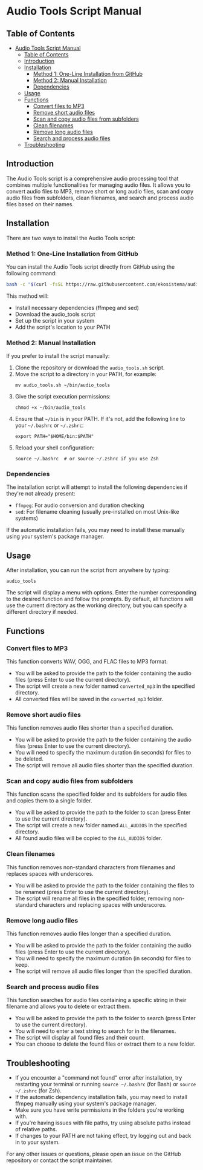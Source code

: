 # Audio Tools Script Manual

## Table of Contents
- [Audio Tools Script Manual](#audio-tools-script-manual)
  - [Table of Contents](#table-of-contents)
  - [Introduction](#introduction)
  - [Installation](#installation)
    - [Method 1: One-Line Installation from GitHub](#method-1-one-line-installation-from-github)
    - [Method 2: Manual Installation](#method-2-manual-installation)
    - [Dependencies](#dependencies)
  - [Usage](#usage)
  - [Functions](#functions)
    - [Convert files to MP3](#convert-files-to-mp3)
    - [Remove short audio files](#remove-short-audio-files)
    - [Scan and copy audio files from subfolders](#scan-and-copy-audio-files-from-subfolders)
    - [Clean filenames](#clean-filenames)
    - [Remove long audio files](#remove-long-audio-files)
    - [Search and process audio files](#search-and-process-audio-files)
  - [Troubleshooting](#troubleshooting)

## Introduction

The Audio Tools script is a comprehensive audio processing tool that combines multiple functionalities for managing audio files. It allows you to convert audio files to MP3, remove short or long audio files, scan and copy audio files from subfolders, clean filenames, and search and process audio files based on their names.

## Installation

There are two ways to install the Audio Tools script:

### Method 1: One-Line Installation from GitHub

You can install the Audio Tools script directly from GitHub using the following command:

```bash
bash -c "$(curl -fsSL https://raw.githubusercontent.com/ekosistema/audio-tools/main/install.sh)"
```

This method will:
- Install necessary dependencies (ffmpeg and sed)
- Download the audio_tools script
- Set up the script in your system
- Add the script's location to your PATH

### Method 2: Manual Installation

If you prefer to install the script manually:

1. Clone the repository or download the `audio_tools.sh` script.
2. Move the script to a directory in your PATH, for example:
   ```
   mv audio_tools.sh ~/bin/audio_tools
   ```
3. Give the script execution permissions:
   ```
   chmod +x ~/bin/audio_tools
   ```
4. Ensure that `~/bin` is in your PATH. If it's not, add the following line to your `~/.bashrc` or `~/.zshrc`:
   ```
   export PATH="$HOME/bin:$PATH"
   ```
5. Reload your shell configuration:
   ```
   source ~/.bashrc  # or source ~/.zshrc if you use Zsh
   ```

### Dependencies

The installation script will attempt to install the following dependencies if they're not already present:
- `ffmpeg`: For audio conversion and duration checking
- `sed`: For filename cleaning (usually pre-installed on most Unix-like systems)

If the automatic installation fails, you may need to install these manually using your system's package manager.

## Usage

After installation, you can run the script from anywhere by typing:

```
audio_tools
```

The script will display a menu with options. Enter the number corresponding to the desired function and follow the prompts. By default, all functions will use the current directory as the working directory, but you can specify a different directory if needed.

## Functions

### Convert files to MP3

This function converts WAV, OGG, and FLAC files to MP3 format.

- You will be asked to provide the path to the folder containing the audio files (press Enter to use the current directory).
- The script will create a new folder named `converted_mp3` in the specified directory.
- All converted files will be saved in the `converted_mp3` folder.

### Remove short audio files

This function removes audio files shorter than a specified duration.

- You will be asked to provide the path to the folder containing the audio files (press Enter to use the current directory).
- You will need to specify the maximum duration (in seconds) for files to be deleted.
- The script will remove all audio files shorter than the specified duration.

### Scan and copy audio files from subfolders

This function scans the specified folder and its subfolders for audio files and copies them to a single folder.

- You will be asked to provide the path to the folder to scan (press Enter to use the current directory).
- The script will create a new folder named `ALL_AUDIOS` in the specified directory.
- All found audio files will be copied to the `ALL_AUDIOS` folder.

### Clean filenames

This function removes non-standard characters from filenames and replaces spaces with underscores.

- You will be asked to provide the path to the folder containing the files to be renamed (press Enter to use the current directory).
- The script will rename all files in the specified folder, removing non-standard characters and replacing spaces with underscores.

### Remove long audio files

This function removes audio files longer than a specified duration.

- You will be asked to provide the path to the folder containing the audio files (press Enter to use the current directory).
- You will need to specify the maximum duration (in seconds) for files to keep.
- The script will remove all audio files longer than the specified duration.

### Search and process audio files

This function searches for audio files containing a specific string in their filename and allows you to delete or extract them.

- You will be asked to provide the path to the folder to search (press Enter to use the current directory).
- You will need to enter a text string to search for in the filenames.
- The script will display all found files and their count.
- You can choose to delete the found files or extract them to a new folder.

## Troubleshooting

- If you encounter a "command not found" error after installation, try restarting your terminal or running `source ~/.bashrc` (for Bash) or `source ~/.zshrc` (for Zsh).
- If the automatic dependency installation fails, you may need to install ffmpeg manually using your system's package manager.
- Make sure you have write permissions in the folders you're working with.
- If you're having issues with file paths, try using absolute paths instead of relative paths.
- If changes to your PATH are not taking effect, try logging out and back in to your system.

For any other issues or questions, please open an issue on the GitHub repository or contact the script maintainer.
